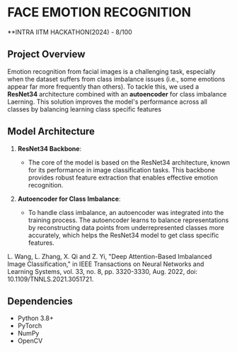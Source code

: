 # FACE EMOTION RECOGNITION

**INTRA IITM HACKATHON(2024) - 8/100

## Project Overview

Emotion recognition from facial images is a challenging task, especially when the dataset suffers from class imbalance issues (i.e., some emotions appear far more frequently than others). To tackle this, we used a **ResNet34** architecture combined with an **autoencoder** for class imbalance Laerning. This solution improves the model's performance across all classes by balancing learning class specific features

## Model Architecture

1. **ResNet34 Backbone**:
    - The core of the model is based on the ResNet34 architecture, known for its performance in image classification tasks. This backbone provides robust feature extraction that enables effective emotion recognition.

2. **Autoencoder for Class Imbalance**:
    - To handle class imbalance, an autoencoder was integrated into the training process. The autoencoder learns to balance representations  by reconstructing data points from underrepresented classes more accurately, which helps the ResNet34 model to get class specific       features.

L. Wang, L. Zhang, X. Qi and Z. Yi, "Deep Attention-Based Imbalanced Image Classification," in IEEE Transactions on Neural Networks and      Learning Systems, vol. 33, no. 8, pp. 3320-3330, Aug. 2022, doi: 10.1109/TNNLS.2021.3051721.







## Dependencies

- Python 3.8+
- PyTorch
- NumPy
- OpenCV




